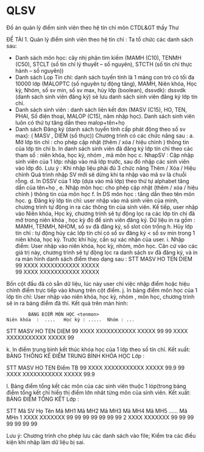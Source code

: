 # QLSV
Đồ án quản lý điểm sinh viên theo hệ tín chỉ môn CTDL&amp;GT thầy Thư

ĐỀ TÀI 1.	Quản lý điểm sinh viên theo hệ tín chỉ :  Ta tổ chức các danh sách sau: 
- Danh sách môn học: cây nhị phân tìm kiếm (MAMH (C10), TENMH (C50), STCLT (số tín chỉ lý thuyết – số nguyên), STCTH (số tín chỉ thực hành – số nguyên))
- Danh sách Lop Tín chỉ: danh sách tuyến tính là 1 mảng con trỏ có tối đa 10000 lớp (MALOPTC (số nguyên tự động tăng),  MAMH, Niên khóa, Học kỳ, Nhóm, số sv min, số sv max, hủy lớp (boolean), dssvdk): dssvdk (danh sách sinh viên đăng ký) sẻ lưu danh sách sinh viên  đăng ký lớp tín chỉ.
- Danh sách sinh viên : danh sách liên kết đơn (MASV (C15), HO, TEN,  PHAI, Số điện thoại, MALOP (C15), năm nhập học). Danh sách sinh viên luôn có thứ tự tăng dần theo malop+tên+họ
- Danh sách Đăng ký (danh sách tuyến tính cấp phát động theo số sv max): ( MASV ,  DIEM (số thực))
Chương trình có các chức năng sau : 
a. Mở lớp tín chỉ : cho phép cập nhật (thêm / xóa / hiệu chỉnh ) thông tin của lớp tín chỉ
b. In danh sách sinh viên đã đăng ký lớp tín chỉ  theo các tham số : niên khóa, học kỳ, nhóm , mã môn học 
c. NhapSV : Cập nhập sinh viên của 1 lớp: nhập vào mã lớp trước, sau đó nhập các sinh viên vào lớp đó. 
Lưu ý : Khi nhập liệu phải đủ 3 chức năng Thêm / Xóa / Hiệu chỉnh
            Quá trình nhập SV mới sẽ dừng khi ta nhập vào  mã sv là chuỗi rỗng.
d. In DSSV của 1 lớp (dựa vào mã lớp) theo thứ tự alphabet tăng dần của tên+họ , 
e. Nhập môn học: cho phép cập nhật (thêm / xóa / hiệu chỉnh ) thông tin của môn học 
f. In DS môn  học : tăng dần theo tên môn học. 
g. Đăng ký lớp tín chỉ: user nhập vào mã sinh viên của mình, chương trình tự động in ra các thông tin của sinh viên.  Kế tiếp, user nhập vào Niên khóa, Học kỳ, chương trình sẽ tự động lọc ra các lớp tín chỉ đã mở trong niên khóa , học kỳ đó để sinh viên đăng ký. Dữ liệu in ra gồm : MAMH, TENMH, NHOM, số sv đã đăng ký, số slot còn trống
h. Hủy lớp tín chỉ : tự động hủy các lớp tín chỉ có số sv đăng ký < số sv min trong 1 niên khóa, học kỳ. Trước khi hủy, cần sự xác nhận của user.
i. Nhập điểm: User nhập vào niên khóa, học kỳ, nhóm, môn học. Căn cứ vào các giá trị này, chương trình sẽ tự động lọc ra danh sách sv đã đăng ký, và in ra màn hình danh sách điểm theo dạng sau : 
STT	MASV	HO	          TEN	  DIEM
99	XXXX	XXXXXXXXXXX	XXXXX	
99	XXXX	XXXXXXXXXXX	XXXXX	
				
Bốn cột đầu đã có sẵn dữ liệu, lúc này user chỉ việc nhập điểm hoặc hiệu chỉnh điểm trực tiếp vào khung trên cột điểm.
j. In bảng điểm môn học của 1 lớp tín chỉ: User nhập vào niên khóa, học kỳ, nhóm , môn học, chương trình sẽ in ra bảng điểm đã thi. Kết  quả trên màn hình:

            BẢNG ĐIỂM MÔN HỌC <tenmon>
	Niên khóa  :  ....   Học kỳ : .....  Nhóm : ...	 
	 
STT	MASV	HO	         TEN	  DIEM
99	XXXX	XXXXXXXXXXX	XXXXX	  99
99	XXXX	XXXXXXXXXXX	XXXXX	  99

k. In điểm trung bình kết thúc khóa học của 1 lớp theo số tín chỉ. Kết xuất:
      BẢNG THỐNG KÊ ĐIỂM TRUNG BÌNH KHÓA HỌC 
      	Lớp 	 : <malop>	 
	 
STT	MASV	HO	         TEN	Điểm TB 
99	XXXX	XXXXXXXXXXX	XXXXX	  99.9
99	XXXX	XXXXXXXXXXX	XXXXX	  99.9

l. Bảng điểm tổng kết các môn của các sinh viên thuộc 1 lóp(trong bảng điểm tổng kết chỉ hiển thị điểm lớn nhât từng môn của sinh viên. Kết xuất: 
                  BẢNG ĐIỂM TỔNG KẾT
			              Lớp  : <malop>    	 
	  
STT	Mã SV	Họ Tên	Mã MH1	Mã MH2	Mã MH3	Mã MH4	Mã MH5	……	Mã MHn
1   XXXX	XXXXXXX	99	    99	      99	    99	    99	  99	  99
2	  XXXX	XXXXXXX	99	    99	      99	    99	    99	  99	  99

Lưu ý: Chương trình cho phép lưu các danh sách vào file; Kiểm tra các điều kiện khi nhập làm dữ liệu bị sai.

